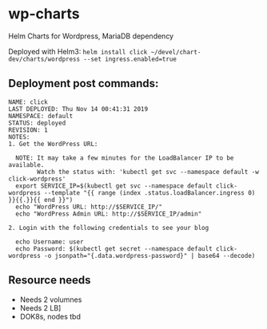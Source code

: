 # wp-charts
Helm Charts for Wordpress, MariaDB dependency

Deployed with Helm3:
`helm install click ~/devel/chart-dev/charts/wordpress --set ingress.enabled=true`

## Deployment post commands:
```
NAME: click
LAST DEPLOYED: Thu Nov 14 00:41:31 2019
NAMESPACE: default
STATUS: deployed
REVISION: 1
NOTES:
1. Get the WordPress URL:

  NOTE: It may take a few minutes for the LoadBalancer IP to be available.
        Watch the status with: 'kubectl get svc --namespace default -w click-wordpress'
  export SERVICE_IP=$(kubectl get svc --namespace default click-wordpress --template "{{ range (index .status.loadBalancer.ingress 0) }}{{.}}{{ end }}")
  echo "WordPress URL: http://$SERVICE_IP/"
  echo "WordPress Admin URL: http://$SERVICE_IP/admin"

2. Login with the following credentials to see your blog

  echo Username: user
  echo Password: $(kubectl get secret --namespace default click-wordpress -o jsonpath="{.data.wordpress-password}" | base64 --decode)
  ```
## Resource needs
- Needs 2 volumnes
- Needs 2 LB]
- DOK8s, nodes tbd
